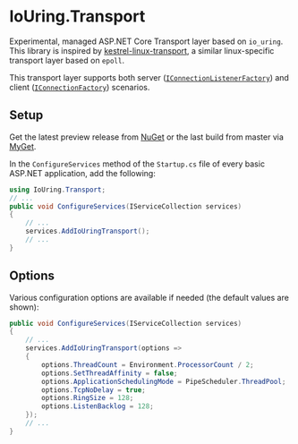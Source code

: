 # IoUring.Transport

Experimental, managed ASP.NET Core Transport layer based on `io_uring`. This library is inspired by [kestrel-linux-transport](https://github.com/redhat-developer/kestrel-linux-transport/), a similar linux-specific transport layer based  on `epoll`.

This transport layer supports both server ([`IConnectionListenerFactory`](https://docs.microsoft.com/en-us/dotnet/api/microsoft.aspnetcore.connections.iconnectionlistenerfactory)) and client ([`IConnectionFactory`](https://docs.microsoft.com/en-us/dotnet/api/microsoft.aspnetcore.connections.iconnectionfactory)) scenarios. 

## Setup

Get the latest preview release from [NuGet](https://www.nuget.org/packages/IoUring.Transport) or the last build from master via [MyGet](https://www.myget.org/feed/tkp1n/package/nuget/IoUring.Transport).

In the `ConfigureServices` method of the `Startup.cs` file of every basic ASP.NET application, add the following:


```csharp
using IoUring.Transport;
// ...
public void ConfigureServices(IServiceCollection services)
{
    // ...
    services.AddIoUringTransport();
    // ...
}
```

## Options

Various configuration options are available if needed (the default values are shown):

```csharp
public void ConfigureServices(IServiceCollection services)
{
    // ...
    services.AddIoUringTransport(options =>
    {
        options.ThreadCount = Environment.ProcessorCount / 2;
        options.SetThreadAffinity = false;
        options.ApplicationSchedulingMode = PipeScheduler.ThreadPool;
        options.TcpNoDelay = true;
        options.RingSize = 128;
        options.ListenBacklog = 128;
    });
    // ...
}
```
